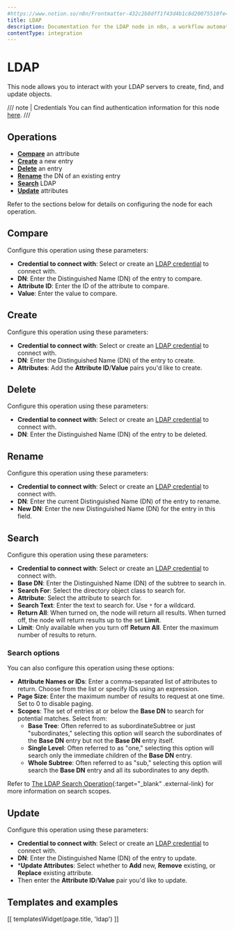 ```yaml
---
#https://www.notion.so/n8n/Frontmatter-432c2b8dff1f43d4b1c8d20075510fe4
title: LDAP
description: Documentation for the LDAP node in n8n, a workflow automation platform. Includes guidance on usage, and links to examples.
contentType: integration
---
```


# LDAP

This node allows you to interact with your LDAP servers to create, find, and update objects.

/// note | Credentials
You can find authentication information for this node [here](/integrations/builtin/credentials/ldap/).
///

## Operations

* [**Compare**](#compare) an attribute
* [**Create**](#create) a new entry
* [**Delete**](#delete) an entry
* [**Rename**](#rename) the DN of an existing entry
* [**Search**](#search) LDAP
* [**Update**](#update) attributes

Refer to the sections below for details on configuring the node for each operation.

## Compare

Configure this operation using these parameters:

* **Credential to connect with**: Select or create an [LDAP credential](/integrations/builtin/credentials/ldap/) to connect with.
* **DN**: Enter the Distinguished Name (DN) of the entry to compare.
* **Attribute ID**: Enter the ID of the attribute to compare.
* **Value**: Enter the value to compare.

## Create

Configure this operation using these parameters:

* **Credential to connect with**: Select or create an [LDAP credential](/integrations/builtin/credentials/ldap/) to connect with.
* **DN**: Enter the Distinguished Name (DN) of the entry to create.
* **Attributes**: Add the **Attribute ID**/**Value** pairs you'd like to create.

## Delete

Configure this operation using these parameters:

* **Credential to connect with**: Select or create an [LDAP credential](/integrations/builtin/credentials/ldap/) to connect with.
* **DN**: Enter the Distinguished Name (DN) of the entry to be deleted.

## Rename

Configure this operation using these parameters:

* **Credential to connect with**: Select or create an [LDAP credential](/integrations/builtin/credentials/ldap/) to connect with.
* **DN**: Enter the current Distinguished Name (DN) of the entry to rename.
* **New DN**: Enter the new Distinguished Name (DN) for the entry in this field.

## Search

Configure this operation using these parameters:

* **Credential to connect with**: Select or create an [LDAP credential](/integrations/builtin/credentials/ldap/) to connect with.
* **Base DN**: Enter the Distinguished Name (DN) of the subtree to search in.
* **Search For**: Select the directory object class to search for.
* **Attribute**: Select the attribute to search for.
* **Search Text**: Enter the text to search for. Use `*` for a wildcard.
* **Return All**: When turned on, the node will return all results. When turned off, the node will return results up to the set **Limit**.
* **Limit**: Only available when you turn off **Return All**. Enter the maximum number of results to return.

### Search options

You can also configure this operation using these options:

* **Attribute Names or IDs**: Enter a comma-separated list of attributes to return. Choose from the list or specify IDs using an expression.
* **Page Size**: Enter the maximum number of results to request at one time. Set to 0 to disable paging.
* **Scopes**: The set of entries at or below the **Base DN** to search for potential matches. Select from:
    * **Base Tree**: Often referred to as subordinateSubtree or just "subordinates," selecting this option will search the subordinates of the **Base DN** entry but not the **Base DN** entry itself.
    * **Single Level**: Often referred to as "one," selecting this option will search only the immediate children of the **Base DN** entry.
    * **Whole Subtree**: Often referred to as "sub," selecting this option will search the **Base DN** entry and all its subordinates to any depth.

Refer to [The LDAP Search Operation](https://ldap.com/the-ldap-search-operation/){:target="_blank" .external-link} for more information on search scopes.

## Update

Configure this operation using these parameters:

* **Credential to connect with**: Select or create an [LDAP credential](/integrations/builtin/credentials/ldap/) to connect with.
* **DN**: Enter the Distinguished Name (DN) of the entry to update.
* ***Update Attributes**: Select whether to **Add** new, **Remove** existing, or **Replace** existing attribute.
* Then enter the **Attribute ID**/**Value** pair you'd like to update.

## Templates and examples

<!-- see https://www.notion.so/n8n/Pull-in-templates-for-the-integrations-pages-37c716837b804d30a33b47475f6e3780 -->
[[ templatesWidget(page.title, 'ldap') ]]
